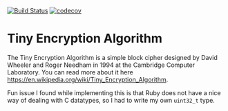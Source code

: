 [![Build Status](https://travis-ci.org/issoupadrink/Tiny-Encryption-Algorithm.svg?branch=master)](https://travis-ci.org/issoupadrink/Tiny-Encryption-Algorithm)
[![codecov](https://codecov.io/gh/issoupadrink/Tiny-Encryption-Algorithm/branch/master/graph/badge.svg)](https://codecov.io/gh/issoupadrink/Tiny-Encryption-Algorithm)

# Tiny Encryption Algorithm

The Tiny Encryption Algorithm is a simple block cipher designed by David Wheeler and Roger Needham in 1994 at the Cambridge Computer Laboratory.  You can read more about it here https://en.wikipedia.org/wiki/Tiny_Encryption_Algorithm.

Fun issue I found while implementing this is that Ruby does not have a nice way of dealing with C datatypes, so I had to write my own `uint32_t` type. 
